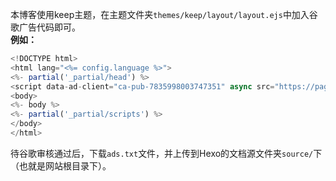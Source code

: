 本博客使用keep主题，在主题文件夹`themes/keep/layout/layout.ejs`中加入谷歌广告代码即可。<br />**例如：**
```javascript
<!DOCTYPE html>
<html lang="<%= config.language %>">
<%- partial('_partial/head') %>
<script data-ad-client="ca-pub-7835998003747351" async src="https://pagead2.googlesyndication.com/pagead/js/adsbygoogle.js"></script>
<body>
<%- body %>
<%- partial('_partial/scripts') %>
</body>
</html>
```
待谷歌审核通过后，下载`ads.txt`文件，并上传到Hexo的文档源文件夹`source/`下（也就是网站根目录下）。
